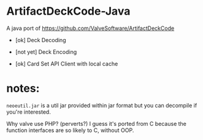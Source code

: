 # ArtifactDeckCode-Java

A java port of https://github.com/ValveSoftware/ArtifactDeckCode

+ [ok] Deck Decoding 
- [not yet] Deck Encoding
+ [ok] Card Set API Client with local cache

# notes:
`neoeutil.jar` is a util jar provided within jar format but you can decompile if you're interested. 

Why valve use PHP? (perverts?) I guess it's ported from C because the function interfaces are so likely to C, without OOP.


